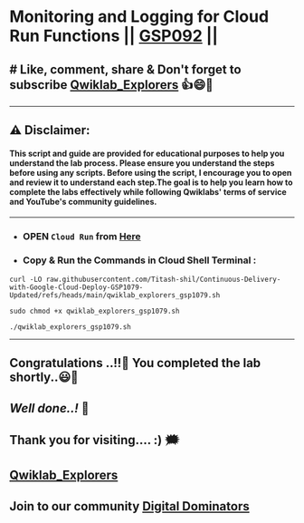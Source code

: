 # Monitoring and Logging for Cloud Run Functions || [GSP092](https://www.cloudskillsboost.google/focuses/1833?parent=catalog) ||

## # Like, comment, share & Don't forget to subscribe [Qwiklab_Explorers](https://youtube.com/@titashshil?si=RgamNu1dc9jVIbJN) 👍😄🤝

---
## ⚠️ **Disclaimer:**
#### This script and guide are provided for educational purposes to help you understand the lab process. Please ensure you understand the steps before using any scripts. Before using the script, I encourage you to open and review it to understand each step.The goal is to help you learn how to complete the labs effectively while following Qwiklabs' terms of service and YouTube's community guidelines.
---

 - ### OPEN `Cloud Run` from [Here](https://console.cloud.google.com/run?)
 - ### Copy & Run the Commands in Cloud Shell Terminal :

```
curl -LO raw.githubusercontent.com/Titash-shil/Continuous-Delivery-with-Google-Cloud-Deploy-GSP1079-Updated/refs/heads/main/qwiklab_explorers_gsp1079.sh

sudo chmod +x qwiklab_explorers_gsp1079.sh

./qwiklab_explorers_gsp1079.sh
```
---

## Congratulations ..!!🎉  You completed the lab shortly..😃💯

## *Well done..!* 👏

## Thank you for visiting.... :) 🗯️

## [Qwiklab_Explorers](https://youtube.com/@titashshil?si=RgamNu1dc9jVIbJN)

## Join to our community [Digital Dominators](https://linktr.ee/digital_dominators)
